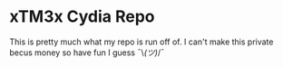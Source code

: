xTM3x Cydia Repo
======================

This is pretty much what my repo is run off of.  I can't make this private becus money so have fun I guess ¯\\_(ツ)_/¯
